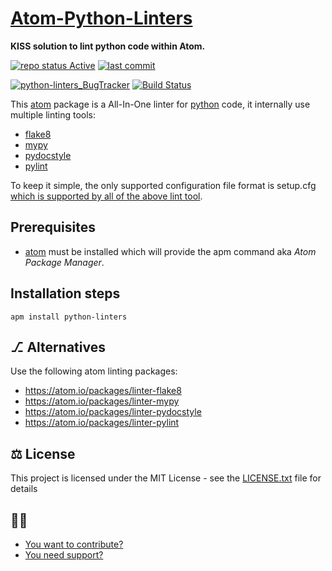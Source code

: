 [Atom-Python-Linters](https://atom.io/packages/python-linters)
===================

**KISS solution to lint python code within Atom.**

[![repo status Active](https://www.repostatus.org/badges/latest/active.svg "repo status Active")](https://www.repostatus.org/#active)
[![last commit](https://img.shields.io/github/last-commit/elarivie/atom-python-linters)](https://github.com/elarivie/atom-python-linters/commits/master)

[![python-linters_BugTracker](https://img.shields.io/github/issues/elarivie/atom-python-linters.svg)][python-linters_BugTracker]
[![Build Status](https://travis-ci.org/elarivie/atom-python-linters.svg?branch=master)](https://travis-ci.org/elarivie/atom-python-linters)

This [atom][atom homepage] package is a All-In-One linter for [python][python homepage] code, it internally use multiple linting tools:

- [flake8][flake8 homepage]
- [mypy][mypy homepage]
- [pydocstyle][pydocstyle homepage]
- [pylint][pylint homepage]

To keep it simple, the only supported configuration file format is setup.cfg <a href="http://renesd.blogspot.com/2017/02/setupcfg-solution-to-python-config-file.html">which is supported by all of the above lint tool</a>.

## Prerequisites

- [atom](https://atom.io/) must be installed which will provide the apm command aka *Atom Package Manager*.


## Installation steps

	apm install python-linters

## ⎇ Alternatives

Use the following atom linting packages:
- https://atom.io/packages/linter-flake8
- https://atom.io/packages/linter-mypy
- https://atom.io/packages/linter-pydocstyle
- https://atom.io/packages/linter-pylint

## ⚖️ License

This project is licensed under the MIT License - see the [LICENSE.txt](LICENSE.txt) file for details

## 👩👨
* [You want to contribute?](CONTRIBUTING.md)
* [You need support?](SUPPORT.md)

[atom homepage]: https://atom.io/
[python homepage]: https://www.python.org
[flake8 homepage]: http://flake8.pycqa.org/
[mypy homepage]: http://www.mypy-lang.org/
[pydocstyle homepage]: https://pypi.org/project/pydocstyle/
[pylint homepage]: https://www.pylint.org/

[python-linters_BugTracker]: https://github.com/elarivie/atom-python-linters/issues
